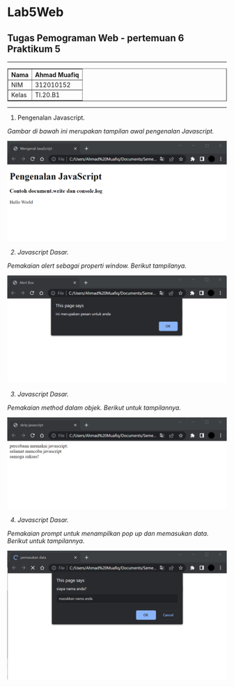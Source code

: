 # Lab5Web
## Tugas Pemograman Web - pertemuan 6 Praktikum 5

<hr>

<table border="1" cellpadding="6" cellspacing="2">
            <thead>
            <tr>
            <th>Nama </th>
            <th>Ahmad Muafiq</th>
            </tr>
            </thead>
            <tbody>
            <tr>
            <td>NIM </td>
            <td >312010152</td>
            </tr>
            <tr>
            <td>Kelas </td>
            <td>TI.20.B1</td>
            </tbody>
            </table>

<hr>

1. Pengenalan Javascript.

<i> Gambar di bawah ini merupakan tampilan awal pengenalan Javascript.

![gambar](pictures/1.png)

2. Javascript Dasar.

<i> Pemakaian alert sebagai properti window. Berikut tampilanya.

![gambar](pictures/2.png)

3. Javascript Dasar.

<i> Pemakaian method dalam objek. Berikut untuk tampilannya.

![gambar](pictures/3.png)

4. Javascript Dasar.

<i> Pemakaian prompt untuk menampilkan pop up dan memasukan data. Berikut untuk tampilannya.

![gambar](pictures/4.png)